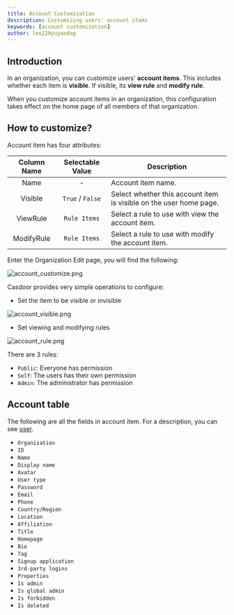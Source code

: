 ```yaml
---
title: Account Customization
description: Customizing users' account items
keywords: [account customization]
author: leo220yuyaodog
---
```


## Introduction

In an organization, you can customize users' **account items**. This includes whether each item is **visible**. If visible, 
its **view rule** and **modify rule**. 

When you customize account items in an organization, this configuration 
takes effect on the home page of all members of that organization.

## How to customize?

Account item has four attributes:

|    Column Name    |   Selectable Value  | Description    |
| :---------: | :------------------------------: | -----------|
|    Name    |    -    | Account item name.                                                  |
|    Visible    |      `True` / `False`      | Select whether this account item is visible on the user home page.                                                    |
| ViewRule | `Rule Items` | Select a rule to use with view the account item. |
| ModifyRule | `Rule Items` | Select a rule to use with modify the account item. |

Enter the Organization Edit page, you will find the following:

![account_customize.png](/img/organization/account_customize.png)

Casdoor provides very simple operations to configure:

- Set the item to be visible or invisible

![account_visible.png](/img/organization/account_visible.png)

- Set viewing and modifying rules

![account_rule.png](/img/organization/account_rule.png)

There are 3 rules:

- `Public`: Everyone has permission
- `Self`: The users has their own permission
- `Admin`: The administrator has permission

## Account table

The following are all the fields in account item. For a description, you can see [user](/docs/user/overview).

- `Organization`
- `ID`
- `Name`
- `Display name`
- `Avatar`
- `User type`
- `Password`
- `Email`
- `Phone`
- `Country/Region`
- `Location`
- `Affiliation`
- `Title`
- `Homepage`
- `Bio`
- `Tag`
- `Signup application`
- `3rd-party logins`
- `Properties`
- `Is admin`
- `Is global admin`
- `Is forbidden`
- `Is deleted`
